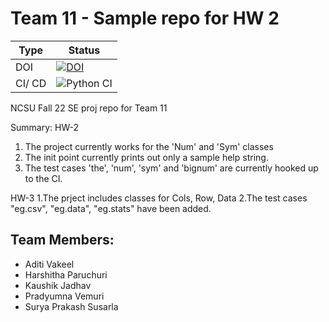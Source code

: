 # Team 11 - Sample repo for HW 2


| Type | Status |
| ---------- | -------------------- |
| DOI | [![DOI](https://zenodo.org/badge/527815538.svg)](https://zenodo.org/badge/latestdoi/527815538) |
| CI/ CD | ![Python CI](https://github.com/Surya-06/SE-Proj22-Team11/actions/workflows/build-test.yaml/badge.svg) |

NCSU Fall 22 SE proj repo for Team 11

Summary:
HW-2
1. The project currently works for the 'Num' and 'Sym' classes
2. The init point currently prints out only a sample help string.
3. The test cases 'the', 'num', 'sym' and 'bignum' are currently hooked up to the CI.

HW-3
1.The prject includes classes for Cols, Row, Data
2.The test cases "eg.csv", "eg.data", "eg.stats" have been added.

## Team Members:
- Aditi Vakeel
- Harshitha Paruchuri
- Kaushik Jadhav
- Pradyumna Vemuri
- Surya Prakash Susarla
